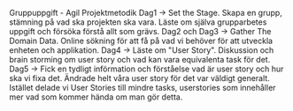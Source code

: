 Gruppuppgift - Agil Projektmetodik
 Dag1 -> Set the Stage. Skapa en grupp, stämning på vad ska projekten ska vara. Läste om själva grupparbetes uppgift och försöka förstå allt som grävs.
 Dag2 och Dag3 -> Gather The Domain Data. Online sökning för att få på vad vi behöver för att utveckla enheten och applikation.
 Dag4 -> Läste om "User Story". Diskussion och brain storming om user story och vad kan vara equivalenta task för det.
 Dag5 -> Fick en tydligt införmation och förståelse vad är user story och hur ska vi fixa det. Ändrade helt våra user story för det var väldigt generalt. Istället delade vi User Stories till mindre tasks, userstories som innehåller mer vad som kommer hända om man gör detta.
         
